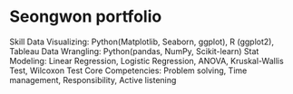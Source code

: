 # Seongwon portfolio

Skill 
Data Visualizing: Python(Matplotlib, Seaborn, ggplot), R (ggplot2), Tableau
Data Wrangling: Python(pandas, NumPy, Scikit-learn)
Stat Modeling: Linear Regression, Logistic Regression, ANOVA, Kruskal-Wallis Test, Wilcoxon Test
Core Competencies: Problem solving, Time management, Responsibility, Active listening


